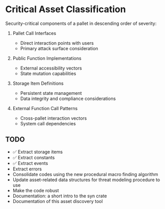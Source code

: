 # Critical Asset Classification
Security-critical components of a pallet in descending order of severity:

1. Pallet Call Interfaces
   - Direct interaction points with users
   - Primary attack surface consideration

2. Public Function Implementations
   - External accessibility vectors
   - State mutation capabilities

3. Storage Item Definitions
   - Persistent state management
   - Data integrity and compliance considerations

4. External Function Call Patterns
   - Cross-pallet interaction vectors
   - System call dependencies

## TODO
- ✅ Extract storage items
- ✅ Extract constants
- ✅ Extract events
- Extract errors
- Consolidate codes using the new procedural macro finding algorithm
- Update asset-related data structures for threat modeling procedure to use
- Make the code robust
- Documentation: a short intro to the syn crate
- Documentation of this asset discovery tool